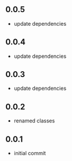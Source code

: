 ## 0.0.5

* update dependencies

## 0.0.4

* update dependencies

## 0.0.3

* update dependencies

## 0.0.2

* renamed classes

## 0.0.1

* initial commit
